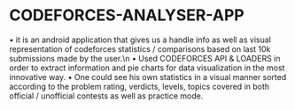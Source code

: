 # CODEFORCES-ANALYSER-APP
• it is an android application that gives us a handle info as well as visual representation of codeforces statistics / comparisons based on last 10k submissions made by the user.\n
• Used CODEFORCES API & LOADERS in order to extract information and pie charts for data visualization in the most innovative way. 
• One could see his own statistics in a visual manner sorted according to the problem rating, verdicts, levels, topics covered in both official / unofficial contests as well as practice mode.

